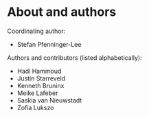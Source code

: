 # About and authors

Coordinating author:

* Stefan Pfenninger-Lee

Authors and contributors (listed alphabetically):

* Hadi Hammoud
* Justin Starreveld
* Kenneth Bruninx
* Meike Lafeber
* Saskia van Nieuwstadt
* Zofia Lukszo
